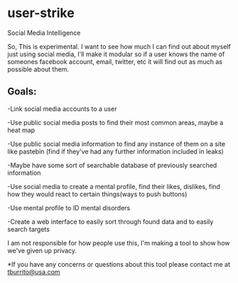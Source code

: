 # user-strike
Social Media Intelligence

So, This is experimental. I want to see how much I can find out about myself just using social media, I'll make it modular so if a user
knows the name of someones facebook account, email, twitter, etc it will find out as much as possible about them.

Goals:
------------------------------------------------------------------------------------------------------------------------------------------
-Link social media accounts to a user

-Use public social media posts to find their most common areas, maybe a heat map

-Use public social media information to find any instance of them on a site like pastebin (find if they've had any further information 
included in leaks)

-Maybe have some sort of searchable database of previously searched information

-Use social media to create a mental profile, find their likes, dislikes, find how they would react to certain things(ways to push buttons)

-Use mental profile to ID mental disorders

-Create a web interface to easily sort through found data and to easily search targets


I am not responsible for how people use this, I'm making a tool to show how we've given up privacy. 


*If you have any concerns or questions about this tool please contact me at tburrito@usa.com

